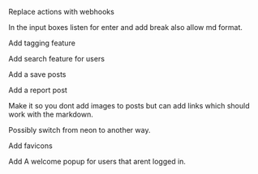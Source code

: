 Replace actions with webhooks

In the input boxes listen for enter and add break also allow md format.

Add tagging feature

Add search feature for users

Add a save posts 

Add a report post

Make it so you dont add images to posts but can add links which should work with the markdown.

Possibly switch from neon to another way.

Add favicons

Add A welcome popup for users that arent logged in.